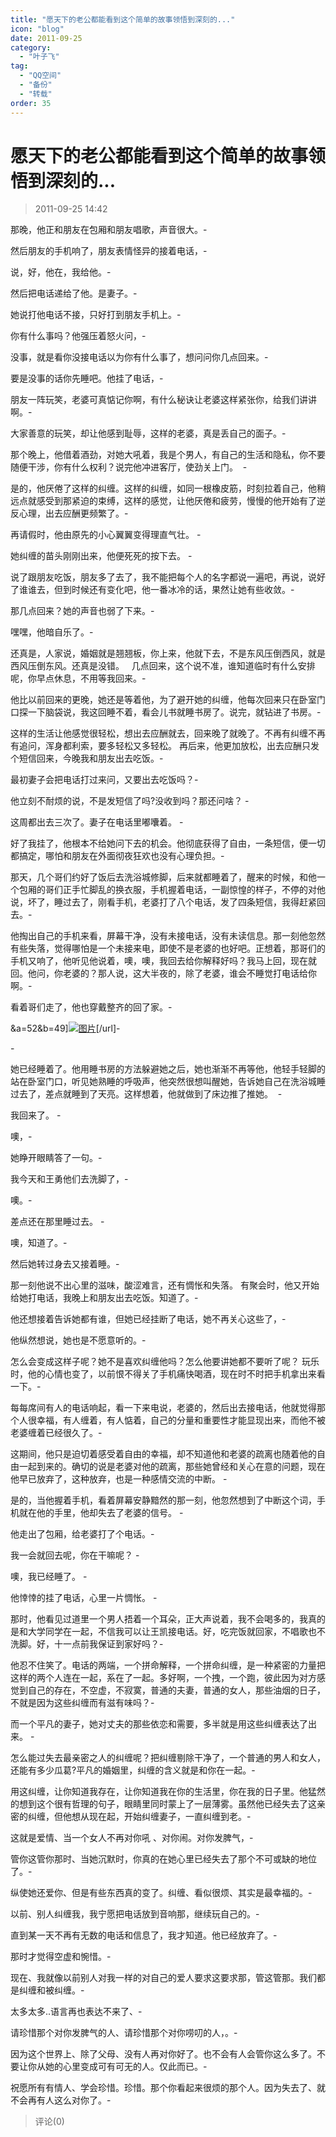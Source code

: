 ```yaml
---
title: "愿天下的老公都能看到这个简单的故事领悟到深刻的..."
icon: "blog"
date: 2011-09-25
category:
  - "叶子飞"
tag:
  - "QQ空间"
  - "备份"
  - "转载"
order: 35
---
```

# 愿天下的老公都能看到这个简单的故事领悟到深刻的...

> 2011-09-25 14:42

那晚，他正和朋友在包厢和朋友唱歌，声音很大。\-­

然后朋友的手机响了，朋友表情怪异的接着电话，\-­

说，好，他在，我给他。\-­

然后把电话递给了他。是妻子。\-­

她说打他电话不接，只好打到朋友手机上。\-­

你有什么事吗？他强压着怒火问，\-­

没事，就是看你没接电话以为你有什么事了，想问问你几点回来。\-­

要是没事的话你先睡吧。他挂了电话，\-­

朋友一阵玩笑，老婆可真惦记你啊，有什么秘诀让老婆这样紧张你，给我们讲讲啊。\-­

大家善意的玩笑，却让他感到耻辱，这样的老婆，真是丢自己的面子。\-­

那个晚上，他借着酒劲，对她大吼着，我是个男人，有自己的生活和隐私，你不要随便干涉，你有什么权利？说完他冲进客厅，使劲关上门。  \-­

是的，他厌倦了这样的纠缠。这样的纠缠，如同一根橡皮筋，时刻拉着自己，他稍远点就感受到那紧迫的束缚，这样的感觉，让他厌倦和疲劳，慢慢的他开始有了逆反心理，出去应酬更频繁了。\-­

再请假时，他由原先的小心翼翼变得理直气壮。 \-­

她纠缠的苗头刚刚出来，他便死死的按下去。 \-­

说了跟朋友吃饭，朋友多了去了，我不能把每个人的名字都说一遍吧，再说，说好了谁谁去，但到时候还有变化吧，他一番冰冷的话，果然让她有些收敛。\-­

那几点回来？她的声音也弱了下来。\-­

嘿嘿，他暗自乐了。\-­

还真是，人家说，婚姻就是翘翘板，你上来，他就下去，不是东风压倒西风，就是西风压倒东风。还真是没错。   几点回来，这个说不准，谁知道临时有什么安排呢，你早点休息，不用等我回来。\-­

他比以前回来的更晚，她还是等着他，为了避开她的纠缠，他每次回来只在卧室门口探一下脑袋说，我这回睡不着，看会儿书就睡书房了。说完，就钻进了书房。\-­

这样的生活让他感觉很轻松，想出去应酬就去，回来晚了就晚了。不再有纠缠不再有追问，浑身都利索，要多轻松又多轻松。 再后来，他更加放松，出去应酬只发个短信回来，今晚我和朋友出去吃饭。\-­

最初妻子会把电话打过来问，又要出去吃饭吗？\-­

他立刻不耐烦的说，不是发短信了吗?没收到吗？那还问啥？ \-­

这周都出去三次了。妻子在电话里嘟囔着。 \-­

好了我挂了，他根本不给她问下去的机会。他彻底获得了自由，一条短信，便一切都搞定，哪怕和朋友在外面彻夜狂欢也没有心理负担。\-­

那天，几个哥们约好了饭后去洗浴城修脚，后来就都睡着了，醒来的时候，和他一个包厢的哥们正手忙脚乱的换衣服，手机握着电话，一副惊惶的样子，不停的对他说，坏了，睡过去了，刚看手机，老婆打了八个电话，发了四条短信，我得赶紧回去。\-­

他掏出自己的手机来看，屏幕干净，没有未接电话，没有未读信息。那一刻他忽然有些失落，觉得哪怕是一个未接来电，即使不是老婆的也好吧。正想着，那哥们的手机又响了，他听见他说着，噢，噢，我回去给你解释好吗？我马上回，现在就回。他问，你老婆的？那人说，这大半夜的，除了老婆，谁会不睡觉打电话给你啊。\-­

看着哥们走了，他也穿戴整齐的回了家。\-­

&a=52&b=49\][](http://b49.photo.store.qq.com/http_imgload.cgi?/rurl4_b=f22742b0f822d089fe1a50903f12271acde76279771bf556f706accc8bfaf3cd38409e84fdfc12f964e44f3fc724b00ac95b8e1adb34d385e9584831ccdeefdd2d8f196d6d6a37bb933b26977a4c338f15f0247d&a=52&b=49)[![图片](https://pan.4a1801.life:11443/d/public/Qzone_wyf/Blogs/images/A4F606C2.webp)](https://pan.4a1801.life:11443/d/public/Qzone_wyf/Blogs/images/A4F606C2.webp)\[/url\]-­

\-­

她已经睡着了。他用睡书房的方法躲避她之后，她也渐渐不再等他，他轻手轻脚的站在卧室门口，听见她熟睡的呼吸声，他突然很想叫醒她，告诉她自己在洗浴城睡过去了，差点就睡到了天亮。这样想着，他就做到了床边推了推她。  -­

我回来了。 -­

噢，-­

她睁开眼睛答了一句。-­

我今天和王勇他们去洗脚了，-­

噢。-­

差点还在那里睡过去。 -­

噢，知道了。-­

然后她转过身去又接着睡。-­

那一刻他说不出心里的滋味，酸涩难言，还有惆怅和失落。 有聚会时，他又开始给她打电话，我晚上和朋友出去吃饭。知道了。-­

他还想接着告诉她都有谁，但她已经挂断了电话，她不再关心这些了，-­

他纵然想说，她也是不愿意听的。-­

怎么会变成这样子呢？她不是喜欢纠缠他吗？怎么他要讲她都不要听了呢？ 玩乐时，他的心情也变了，以前恨不得关了手机痛快喝酒，现在时不时把手机拿出来看一下。-­

每每席间有人的电话响起，看一下来电说，老婆的，然后出去接电话，他就觉得那个人很幸福，有人缠着，有人惦着，自己的分量和重要性才能显现出来，而他不被老婆缠着已经很久了。-­

这期间，他只是迫切着感受着自由的幸福，却不知道他和老婆的疏离也随着他的自由一起到来的。确切的说是老婆对他的疏离，那些她曾经和关心在意的问题，现在他早已放弃了，这种放弃，也是一种感情交流的中断。 -­

是的，当他握着手机，看着屏幕安静黯然的那一刻，他忽然想到了中断这个词，手机就在他的手里，他却失去了老婆的信号。 -­

他走出了包厢，给老婆打了个电话。-­

我一会就回去呢，你在干嘛呢？ -­

噢，我已经睡了。 -­

他悻悻的挂了电话，心里一片惆怅。 -­

那时，他看见过道里一个男人捂着一个耳朵，正大声说着，我不会喝多的，我真的是和大学同学在一起，不信我可以让王凯接电话。好，吃完饭就回家，不唱歌也不洗脚。好，十一点前我保证到家好吗？-­

他忍不住笑了。电话的两端，一个拼命解释，一个拼命纠缠，是一种紧密的力量把这样的两个人连在一起，系在了一起。多好啊，一个拽，一个跑，彼此因为对方感觉到自己的存在，不空虚，不寂寞，普通的夫妻，普通的女人，那些油烟的日子，不就是因为这些纠缠而有滋有味吗？-­

而一个平凡的妻子，她对丈夫的那些依恋和需要，多半就是用这些纠缠表达了出来。 -­

怎么能过失去最亲密之人的纠缠呢？把纠缠剔除干净了，一个普通的男人和女人，还能有多少瓜葛?平凡的婚姻里，纠缠的含义就是和你在一起。-­

用这纠缠，让你知道我存在，让你知道我在你的生活里，你在我的日子里。他猛然的想到这个很有哲理的句子，眼睛里同时蒙上了一层薄雾。虽然他已经失去了这亲密的纠缠，但他想从现在起，开始纠缠妻子，一直纠缠到老。-­

这就是爱情、当一个女人不再对你吼 、对你闹。对你发脾气，-­

管你这管你那时、当她沉默时，你真的在她心里已经失去了那个不可或缺的地位了。-­

纵使她还爱你、但是有些东西真的变了。纠缠、看似很烦、其实是最幸福的。-­

以前、别人纠缠我，我宁愿把电话放到音响那，继续玩自己的。-­

直到某一天不再有无数的电话和信息了，我才知道。他已经放弃了。-­

那时才觉得空虚和惋惜。-­

现在、我就像以前别人对我一样的对自己的爱人要求这要求那，管这管那。我们都是纠缠和被纠缠。-­

太多太多..语言再也表达不来了、-­

请珍惜那个对你发脾气的人、请珍惜那个对你唠叨的人，。-­

因为这个世界上、除了父母、没有人再对你好了。也不会有人会管你这么多了。不要让你从她的心里变成可有可无的人。仅此而已。-­

祝愿所有有情人、学会珍惜。珍惜。那个你看起来很烦的那个人。因为失去了、就不会再有人这么对你了。-­

> 评论(0)
